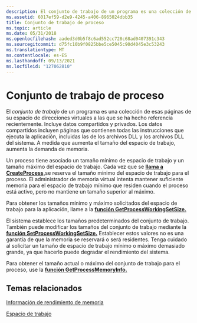 ```yaml
---
description: El conjunto de trabajo de un programa es una colección de esas páginas de su espacio de direcciones virtuales a las que se ha hecho referencia recientemente.
ms.assetid: 6017ef59-d2e9-4245-a406-8965024dbb35
title: Conjunto de trabajo de proceso
ms.topic: article
ms.date: 05/31/2018
ms.openlocfilehash: aaded3d0b5f8c6ad552cc728c68ad0407391c343
ms.sourcegitcommit: d75fc10b9f0825bbe5ce5045c90d4045e3c53243
ms.translationtype: MT
ms.contentlocale: es-ES
ms.lasthandoff: 09/13/2021
ms.locfileid: "127062810"
---
```

# <a name="process-working-set"></a>Conjunto de trabajo de proceso

El *conjunto de trabajo* de un programa es una colección de esas páginas de su espacio de direcciones virtuales a las que se ha hecho referencia recientemente. Incluye datos compartidos y privados. Los datos compartidos incluyen páginas que contienen todas las instrucciones que ejecuta la aplicación, incluidas las de los archivos DLL y los archivos DLL del sistema. A medida que aumenta el tamaño del espacio de trabajo, aumenta la demanda de memoria.

Un proceso tiene asociado un tamaño mínimo de espacio de trabajo y un tamaño máximo del espacio de trabajo. Cada vez que se [**llama a CreateProcess,**](/windows/win32/api/processthreadsapi/nf-processthreadsapi-createprocessa)se reserva el tamaño mínimo del espacio de trabajo para el proceso. El administrador de memoria virtual intenta mantener suficiente memoria para el espacio de trabajo mínimo que residen cuando el proceso está activo, pero no mantiene un tamaño superior al máximo.

Para obtener los tamaños mínimo y máximo solicitados del espacio de trabajo para la aplicación, llame a la [**función GetProcessWorkingSetSize.**](/windows/desktop/api/memoryapi/nf-memoryapi-getprocessworkingsetsize)

El sistema establece los tamaños predeterminados del conjunto de trabajo. También puede modificar los tamaños del conjunto de trabajo mediante la [**función SetProcessWorkingSetSize.**](/windows/desktop/api/memoryapi/nf-memoryapi-setprocessworkingsetsize) Establecer estos valores no es una garantía de que la memoria se reservará o será residentes. Tenga cuidado al solicitar un tamaño de espacio de trabajo mínimo o máximo demasiado grande, ya que hacerlo puede degradar el rendimiento del sistema.

Para obtener el tamaño actual o máximo del conjunto de trabajo para el proceso, use la [**función GetProcessMemoryInfo.**](/windows/win32/api/psapi/nf-psapi-getprocessmemoryinfo)

## <a name="related-topics"></a>Temas relacionados

<dl> <dt>

[Información de rendimiento de memoria](/previous-versions/windows/desktop/legacy/aa965225(v=vs.85))
</dt> <dt>

[Espacio de trabajo](../memory/working-set.md)
</dt> </dl>

 

 
